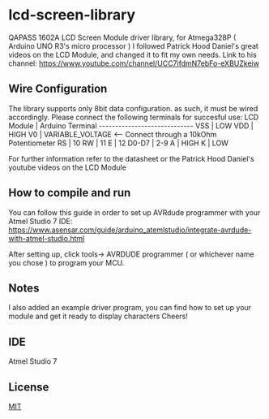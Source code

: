 # lcd-screen-library
QAPASS 1602A LCD Screen Module driver library, for Atmega328P ( Arduino UNO R3's micro processor )
I followed Patrick Hood Daniel's great videos on the LCD Module, and changed it to fit my own needs.
Link to his channel:
https://www.youtube.com/channel/UCC7ifdmN7ebFo-eXBUZkeiw

## Wire Configuration

The library supports only 8bit data configuration. as such, it must be wired accordingly.
Please connect the following terminals for succesful use:
LCD Module | Arduino Terminal
\-----------------------------
VSS        | LOW
VDD        | HIGH
V0         | VARIABLE_VOLTAGE  <-- Connect through a 10kOhm Potentiometer
RS         | 10
RW         | 11
E          | 12
D0-D7      | 2-9
A          | HIGH
K          | LOW

For further information refer to the datasheet or the Patrick Hood Daniel's youtube videos on the LCD Module


## How to compile and run
You can follow this guide in order to set up AVRdude programmer with your Atmel Studio 7 IDE:
https://www.asensar.com/guide/arduino_atemlstudio/integrate-avrdude-with-atmel-studio.html

After setting up, click tools-> AVRDUDE programmer ( or whichever name you chose ) to program your MCU.

## Notes
I also added an example driver program, you can find how to set up your module and get it ready to display characters
Cheers!
## IDE
Atmel Studio 7

## License
[MIT](https://choosealicense.com/licenses/mit/)
